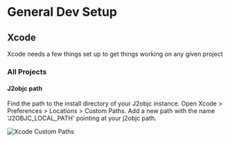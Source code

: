 # General Dev Setup

## Xcode

Xcode needs a few things set up to get things working on any given project

### All Projects

#### J2objc path

Find the path to the install directory of your J2objc instance. Open Xcode > Preferences > Locations > Custom Paths. Add a new path with the name 'J2OBJC_LOCAL_PATH' pointing at your j2objc path.

![Xcode Custom Paths](https://s3.amazonaws.com/dopplmaven/docimages/xcodeprefs.png "Xcode Custom Paths")